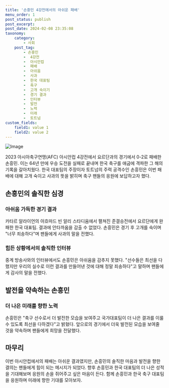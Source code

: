 ```yaml
---
title: '손흥민 4강전에서의 아쉬운 패배'
menu_order: 1
post_status: publish
post_excerpt: 
post_date: 2024-02-08 23:35:08
taxonomy:
    category:
        - 사회
    post_tag:
        - 손흥민
        -  4강전
        -  아시안컵
        -  패배
        -  아쉬움
        -  사과
        -  한국 대표팀
        -  축구
        -  고개 숙이기
        -  경기 결과
        -  인터뷰
        -  발전
        -  노력
        -  미래
        -  토트넘
custom_fields:
    field1: value 1
    field2: value 2
---
```


![Image](https://imgnews.pstatic.net/image/366/2024/02/07/0000968821_001_20240207153119598.jpg?type=w647)

2023 아시아축구연맹(AFC) 아시안컵 4강전에서 요르단과의 경기에서 0-2로 패배한 손흥민. 이는 64년 만에 우승 도전을 실패로 끝내며 한국 축구를 애굽에 격파한 그 해의 기록을 갈아치웠다. 한국 대표팀의 주장이자 토트넘의 주력 공격수인 손흥민은 이번 패배에 대해 고개 숙이고 사과의 뜻을 밝히며 축구 팬들의 응원에 보답하고자 했다.
## 손흥민의 솔직한 심경
### 아쉬움 가득한 경기 결과
카타르 알라이언의 아흐마드 빈 알리 스타디움에서 펼쳐진 준결승전에서 요르단에게 완패한 한국 대표팀. 결과에 안타까움을 감출 수 없었다. 손흥민은 경기 후 고개를 숙이며 "너무 죄송하다"며 팬들에게 사과의 말을 전했다.
### 힘든 상황에서의 솔직한 인터뷰
중계 방송사와의 인터뷰에서도 손흥민은 아쉬움을 감추지 못했다. "선수들은 최선을 다했지만 우리의 실수로 이런 결과를 만들어낸 것에 대해 정말 죄송하다"고 말하며 팬들에게 감사의 말을 전했다.
## 발전을 약속하는 손흥민
### 더 나은 미래를 향한 노력
손흥민은 "축구 선수로서 더 발전한 모습을 보여주고 국가대표팀이 더 나은 결과를 이룰 수 있도록 최선을 다하겠다"고 밝혔다. 앞으로의 경기에서 더욱 발전된 모습을 보여줄 것을 약속하며 팬들에게 희망을 전달했다.
## 마무리
이번 아시안컵에서의 패배는 아쉬운 결과였지만, 손흥민의 솔직한 마음과 발전을 향한 결의는 팬들에게 힘이 되는 메시지가 되었다. 향후 손흥민과 한국 대표팀의 더 나은 성적을 기대해보며 응원의 손을 쥐어주고 싶은 마음이 든다. 함께 손흥민과 한국 축구 대표팀을 응원하며 미래에 향한 기대를 모아보자.
